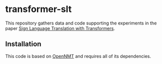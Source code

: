 # transformer-slt
This repository gathers data and code supporting the experiments in the paper [Sign Language Translation with Transformers](https://arxiv.org/abs/2004.00588).

## Installation
This code is based on [OpenNMT](https://github.com/OpenNMT/OpenNMT-py) and requires all of its dependencies. 
